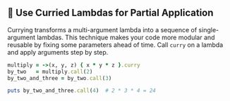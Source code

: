 ## 🔗 Use Curried Lambdas for Partial Application
Currying transforms a multi-argument lambda into a sequence of single-argument lambdas. This technique makes your code more modular and reusable by fixing some parameters ahead of time. Call `curry` on a lambda and apply arguments step by step.

```ruby
multiply = ->(x, y, z) { x * y * z }.curry
by_two   = multiply.call(2)
by_two_and_three = by_two.call(3)

puts by_two_and_three.call(4)  # 2 * 3 * 4 = 24
```